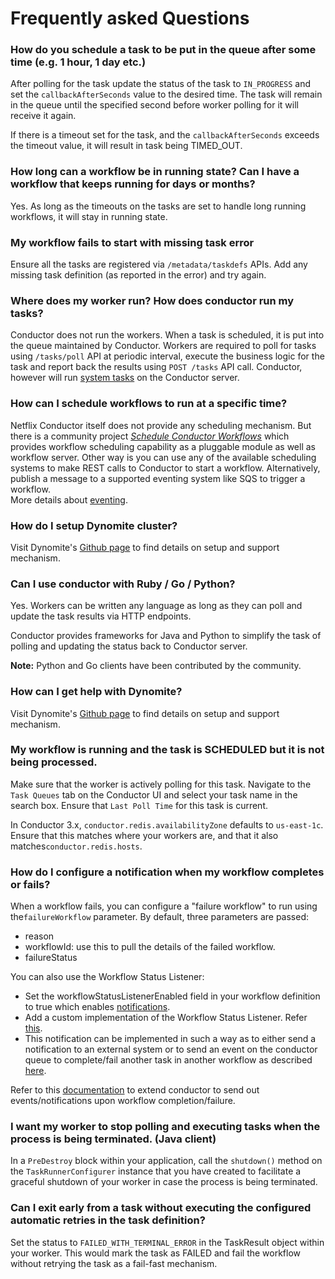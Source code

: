 # Frequently asked Questions

### How do you schedule a task to be put in the queue after some time (e.g. 1 hour, 1 day etc.)

After polling for the task update the status of the task to `IN_PROGRESS` and set the `callbackAfterSeconds` value to the desired time.  The task will remain in the queue until the specified second before worker polling for it will receive it again.

If there is a timeout set for the task, and the `callbackAfterSeconds` exceeds the timeout value, it will result in task being TIMED_OUT.
	

### How long can a workflow be in running state?  Can I have a workflow that keeps running for days or months?

Yes.  As long as the timeouts on the tasks are set to handle long running workflows, it will stay in running state.


### My workflow fails to start with missing task error

Ensure all the tasks are registered via `/metadata/taskdefs` APIs.  Add any missing task definition (as reported in the error) and try again.


### Where does my worker run?  How does conductor run my tasks?

Conductor does not run the workers.  When a task is scheduled, it is put into the queue maintained by Conductor.  Workers are required to poll for tasks using `/tasks/poll` API at periodic interval, execute the business logic for the task and report back the results using `POST /tasks` API call. 
Conductor, however will run [system tasks](./configuration/systask.md) on the Conductor server.


### How can I schedule workflows to run at a specific time?

Netflix Conductor itself does not provide any scheduling mechanism.  But there is a community project [_Schedule Conductor Workflows_](https://github.com/jas34/scheduledwf) which provides workflow scheduling capability as a pluggable module as well as workflow server.
Other way is you can use any of the available scheduling systems to make REST calls to Conductor to start a workflow.  Alternatively, publish a message to a supported eventing system like SQS to trigger a workflow.  
More details about [eventing](./configuration/eventhandlers.md).


### How do I setup Dynomite cluster?

Visit Dynomite's [Github page](https://github.com/Netflix/dynomite) to find details on setup and support mechanism.


### Can I use conductor with Ruby / Go / Python?

Yes.  Workers can be written any language as long as they can poll and update the task results via HTTP endpoints.

Conductor provides frameworks for Java and Python to simplify the task of polling and updating the status back to Conductor server.

**Note:** Python and Go clients have been contributed by the community.


### How can I get help with Dynomite?

Visit Dynomite's [Github page](https://github.com/Netflix/dynomite) to find details on setup and support mechanism.


### My workflow is running and the task is SCHEDULED but it is not being processed.

Make sure that the worker is actively polling for this task. Navigate to the `Task Queues` tab on the Conductor UI and select your task name in the search box. Ensure that `Last Poll Time` for this task is current.

In Conductor 3.x, ```conductor.redis.availabilityZone``` defaults to ```us-east-1c```.  Ensure that this matches where your workers are, and that it also matches```conductor.redis.hosts```.

### How do I configure a notification when my workflow completes or fails?

When a workflow fails, you can configure a "failure workflow" to run using the```failureWorkflow``` parameter. By default, three parameters are passed:

* reason
* workflowId: use this to pull the details of the failed workflow.
* failureStatus

You can also use the Workflow Status Listener: 

* Set the workflowStatusListenerEnabled field in your workflow definition to true which enables [notifications](./configuration/workflowdef.md#workflow-notifications).
* Add a custom implementation of the Workflow Status Listener. Refer [this](./extend.md#workflow-status-listener).
* This notification can be implemented in such a way as to either send a notification to an external system or to send an event on the conductor queue to complete/fail another task in another workflow as described [here](./configuration/eventhandlers.md).

Refer to this [documentation](./configuration/workflowdef.md#workflow-notifications) to extend conductor to send out events/notifications upon workflow completion/failure. 




### I want my worker to stop polling and executing tasks when the process is being terminated. (Java client)

In a `PreDestroy` block within your application, call the `shutdown()` method on the `TaskRunnerConfigurer` instance that you have created to facilitate a graceful shutdown of your worker in case the process is being terminated.


### Can I exit early from a task without executing the configured automatic retries in the task definition?

Set the status to `FAILED_WITH_TERMINAL_ERROR` in the TaskResult object within your worker. This would mark the task as FAILED and fail the workflow without retrying the task as a fail-fast mechanism.
